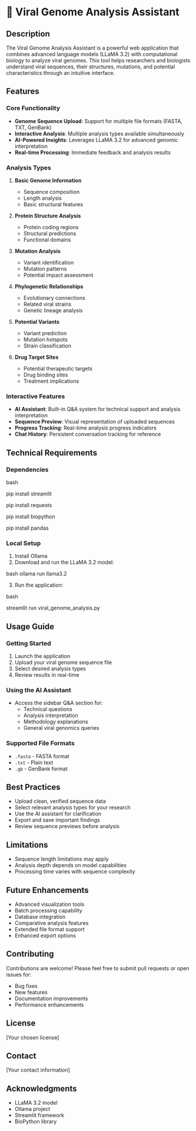 # 🧬 Viral Genome Analysis Assistant

## Description
The Viral Genome Analysis Assistant is a powerful web application that combines advanced language models (LLaMA 3.2) with computational biology to analyze viral genomes. This tool helps researchers and biologists understand viral sequences, their structures, mutations, and potential characteristics through an intuitive interface.

## Features

### Core Functionality
- **Genome Sequence Upload**: Support for multiple file formats (FASTA, TXT, GenBank)
- **Interactive Analysis**: Multiple analysis types available simultaneously
- **AI-Powered Insights**: Leverages LLaMA 3.2 for advanced genomic interpretation
- **Real-time Processing**: Immediate feedback and analysis results

### Analysis Types
1. **Basic Genome Information**
   - Sequence composition
   - Length analysis
   - Basic structural features

2. **Protein Structure Analysis**
   - Protein coding regions
   - Structural predictions
   - Functional domains

3. **Mutation Analysis**
   - Variant identification
   - Mutation patterns
   - Potential impact assessment

4. **Phylogenetic Relationships**
   - Evolutionary connections
   - Related viral strains
   - Genetic lineage analysis

5. **Potential Variants**
   - Variant prediction
   - Mutation hotspots
   - Strain classification

6. **Drug Target Sites**
   - Potential therapeutic targets
   - Drug binding sites
   - Treatment implications

### Interactive Features
- **AI Assistant**: Built-in Q&A system for technical support and analysis interpretation
- **Sequence Preview**: Visual representation of uploaded sequences
- **Progress Tracking**: Real-time analysis progress indicators
- **Chat History**: Persistent conversation tracking for reference

## Technical Requirements

### Dependencies

bash

pip install streamlit

pip install requests

pip install biopython

pip install pandas


### Local Setup
1. Install Ollama
2. Download and run the LLaMA 3.2 model:

bash
ollama run llama3.2

3. Run the application:

bash

streamlit run viral_genome_analysis.py


## Usage Guide

### Getting Started
1. Launch the application
2. Upload your viral genome sequence file
3. Select desired analysis types
4. Review results in real-time

### Using the AI Assistant
- Access the sidebar Q&A section for:
  - Technical questions
  - Analysis interpretation
  - Methodology explanations
  - General viral genomics queries

### Supported File Formats
- `.fasta` - FASTA format
- `.txt` - Plain text
- `.gb` - GenBank format

## Best Practices
- Upload clean, verified sequence data
- Select relevant analysis types for your research
- Use the AI assistant for clarification
- Export and save important findings
- Review sequence previews before analysis

## Limitations
- Sequence length limitations may apply
- Analysis depth depends on model capabilities
- Processing time varies with sequence complexity

## Future Enhancements
- Advanced visualization tools
- Batch processing capability
- Database integration
- Comparative analysis features
- Extended file format support
- Enhanced export options

## Contributing
Contributions are welcome! Please feel free to submit pull requests or open issues for:
- Bug fixes
- New features
- Documentation improvements
- Performance enhancements

## License
[Your chosen license]

## Contact
[Your contact information]

## Acknowledgments
- LLaMA 3.2 model
- Ollama project
- Streamlit framework
- BioPython library
